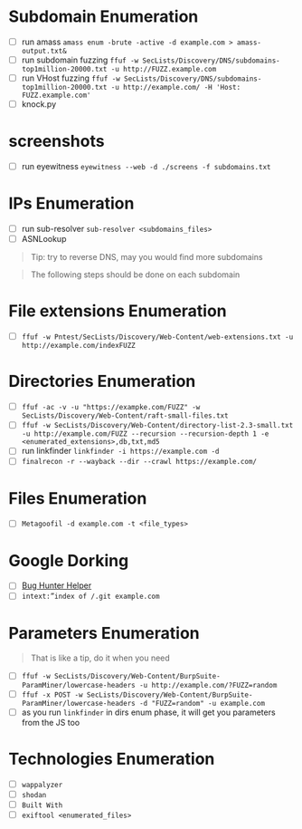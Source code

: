 # Subdomain Enumeration
- [ ] run amass `amass enum -brute -active -d example.com > amass-output.txt&`
- [ ] run subdomain fuzzing `ffuf -w SecLists/Discovery/DNS/subdomains-top1million-20000.txt -u http://FUZZ.example.com`
- [ ] run VHost fuzzing `ffuf -w SecLists/Discovery/DNS/subdomains-top1million-20000.txt -u http://example.com/ -H 'Host: FUZZ.example.com'`
- [ ] knock.py <domain>
# screenshots
- [ ] run eyewitness `eyewitness --web -d ./screens -f subdomains.txt`
# IPs Enumeration
- [ ] run sub-resolver `sub-resolver <subdomains_files>`
- [ ] ASNLookup
> Tip: try to reverse DNS, may you would find more subdomains <br>

> The following steps should be done on each subdomain
# File extensions Enumeration
- [ ] `ffuf -w Pntest/SecLists/Discovery/Web-Content/web-extensions.txt -u http://example.com/indexFUZZ`
# Directories Enumeration
- [ ] `ffuf -ac -v -u "https://exampke.com/FUZZ" -w SecLists/Discovery/Web-Content/raft-small-files.txt`
- [ ] `ffuf -w SecLists/Discovery/Web-Content/directory-list-2.3-small.txt -u http://example.com/FUZZ --recursion --recursion-depth 1 -e <enumerated_extensions>,db,txt,md5`
- [ ] run linkfinder `linkfinder -i https://example.com -d`
- [ ] `finalrecon -r --wayback --dir --crawl https://example.com/`
# Files Enumeration
- [ ] `Metagoofil -d example.com -t <file_types>`
# Google Dorking
- [ ] [Bug Hunter Helper](https://dorks.faisalahmed.me/)
- [ ] `intext:”index of /.git example.com`
# Parameters Enumeration
> That is like a tip, do it when you need
- [ ] `ffuf -w SecLists/Discovery/Web-Content/BurpSuite-ParamMiner/lowercase-headers -u http://example.com/?FUZZ=random`
- [ ] `ffuf -x POST -w SecLists/Discovery/Web-Content/BurpSuite-ParamMiner/lowercase-headers -d "FUZZ=random" -u example.com`
- [ ] as you run `linkfinder` in dirs enum phase, it will get you parameters from the JS too
# Technologies Enumeration
- [ ] `wappalyzer`
- [ ] `shodan`
- [ ] `Built With`
- [ ] `exiftool <enumerated_files>`
